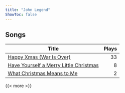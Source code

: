 ```yaml
---
title: "John Legend"
ShowToc: false
---
```


## Songs
Title | Plays 
----- | -----: 
[Happy Xmas (War Is Over)](/songs/happy-xmas-war-is-over) | 33
[Have Yourself a Merry Little Christmas](/songs/have-yourself-a-merry-little-christmas) | 8
[What Christmas Means to Me](/songs/what-christmas-means-to-me) | 2

{{< more >}}